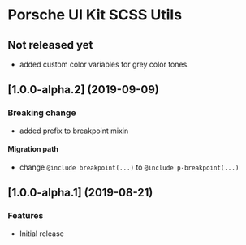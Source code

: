 # Porsche UI Kit SCSS Utils

## Not released yet
* added custom color variables for grey color tones.

## [1.0.0-alpha.2] (2019-09-09)

### Breaking change
* added prefix to breakpoint mixin

#### Migration path
* change `@include breakpoint(...)` to `@include p-breakpoint(...)`


## [1.0.0-alpha.1] (2019-08-21)

### Features

* Initial release